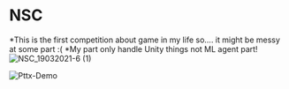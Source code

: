 # NSC
*This is the first competition about game in my life so.... it might be messy at some part :(
*My part only handle Unity things not ML agent part!
![NSC_19032021-6 (1)](https://github.com/Atp-Gaster/NSC/assets/73352721/adc48b58-92aa-444c-94d7-b77396a57fe2)

![Pttx-Demo](https://github.com/Atp-Gaster/NSC/assets/73352721/c06f77c5-7f68-4a98-bffa-de8c317194f7)

